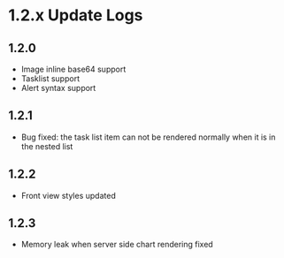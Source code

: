 # 1.2.x Update Logs

## 1.2.0

- Image inline base64 support
- Tasklist support
- Alert syntax support

## 1.2.1

- Bug fixed: the task list item can not be rendered normally when it is in the nested list

## 1.2.2

- Front view styles updated

## 1.2.3

- Memory leak when server side chart rendering fixed
